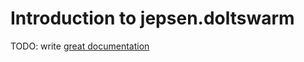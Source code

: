 # Introduction to jepsen.doltswarm

TODO: write [great documentation](http://jacobian.org/writing/what-to-write/)
